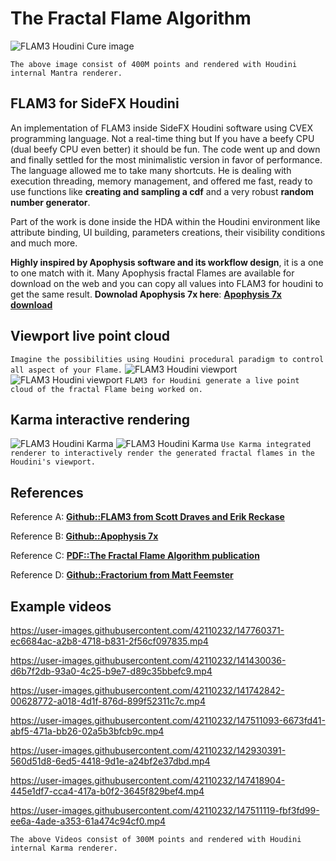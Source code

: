 # The Fractal Flame Algorithm
![FLAM3 Houdini Cure image](https://github.com/alexnardini/FLAM3/blob/main/img/TheCURE_hd.jpg)

`The above image consist of 400M points and rendered with Houdini internal Mantra renderer.`

## FLAM3 for SideFX Houdini
An implementation of FLAM3 inside SideFX Houdini software using CVEX programming language.
Not a real-time thing but If you have a beefy CPU (dual beefy CPU even better) it should be fun.
The code went up and down and finally settled for the most minimalistic version in favor of performance.
The language allowed me to take many shortcuts. He is dealing with execution threading, memory management, and offered me
fast, ready to use functions like **creating and sampling a cdf** and a very robust **random number generator**.

Part of the work is done inside the HDA within the Houdini environment
like attribute binding, UI building, parameters creations, their visibility conditions and much more.

**Highly inspired by Apophysis software and its workflow design**,
it is a one to one match with it.
Many Apophysis fractal Flames are available for download on the web
and you can copy all values into FLAM3 for houdini to get the same result.
**Downolad Apophysis 7x here**: [**Apophysis 7x download**](https://sourceforge.net/projects/apophysis7x/)

## Viewport live point cloud
`Imagine the possibilities using Houdini procedural paradigm to control all aspect of your Flame.`
![FLAM3 Houdini viewport](https://github.com/alexnardini/FLAM3/blob/main/img/FLAM3_Hviewport.jpg)
![FLAM3 Houdini viewport](https://github.com/alexnardini/FLAM3/blob/main/img/FLAM3_Hviewport_ChaoticaMatch.jpg)
`FLAM3 for Houdini generate a live point cloud of the fractal Flame being worked on.`

## Karma interactive rendering
![FLAM3 Houdini Karma](https://github.com/alexnardini/FLAM3/blob/main/img/CosmicFlower_Karma_UI.jpg)
![FLAM3 Houdini Karma](https://github.com/alexnardini/FLAM3/blob/main/img/Medalion_Karma_UI.jpg)
`Use Karma integrated renderer to interactively render the generated fractal flames in the Houdini's viewport.`


## References
Reference A: [**Github::FLAM3 from Scott Draves and Erik Reckase**](https://github.com/scottdraves/flam3)

Reference B: [**Github::Apophysis 7x**](https://github.com/xyrus02/apophysis-7x)

Reference C: [**PDF::The Fractal Flame Algorithm publication**](https://flam3.com/flame_draves.pdf)

Reference D: [**Github::Fractorium from Matt Feemster**](https://bitbucket.org/mfeemster/fractorium/src/master/)


## Example videos

https://user-images.githubusercontent.com/42110232/147760371-ec6684ac-a2b8-4718-b831-2f56cf097835.mp4

https://user-images.githubusercontent.com/42110232/141430036-d6b7f2db-93a0-4c25-b9e7-d89c35bbefc9.mp4

https://user-images.githubusercontent.com/42110232/141742842-00628772-a018-4d1f-876d-899f52311c7c.mp4

https://user-images.githubusercontent.com/42110232/147511093-6673fd41-abf5-471a-bb26-02a5b3bfcb9c.mp4

https://user-images.githubusercontent.com/42110232/142930391-560d51d8-6ed5-4418-9d1e-a24bf2e37dbd.mp4

https://user-images.githubusercontent.com/42110232/147418904-445e1df7-cca4-417a-b0f2-3645f829bef4.mp4

https://user-images.githubusercontent.com/42110232/147511119-fbf3fd99-ee6a-4ade-a353-61a474c94cf0.mp4

`The above Videos consist of 300M points and rendered with Houdini internal Karma renderer.`



